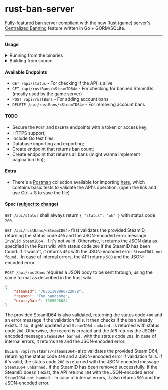 # rust-ban-server
Fully-featured ban server compliant with the new Rust (game) server's [Centralized Banning](https://wiki.facepunch.com/rust/centralized-banning) feature written in Go + GORM/SQLite.

---

#### Usage

<details>
<summary>Running from the binaries</summary>

1. Download the [latest release](https://github.com/HeCorr/rust-ban-server/releases/latest) using a compatible binary for your system

2. Execute it: `./rust-ban-server`.
Available flags:
    - `-l` API listen address (default: `:4000`)
    - `-q` Quiet mode, omits HTTP log output.

</details>

<details>
<summary>Building from source</summary>

- **WIP**
    
</details>


#### Available Endpoints

- `GET /api/status` - For checking if the API is alive
- `GET /api/rustBans/<SteamID64>` - For checking for banned SteamIDs (mostly used by the game server)
- `POST /api/rustBans` - For adding account bans
- `DELETE /api/rustBans/<SteamID64>` - For removing account bans

#### TODO
- Secure the `POST` and `DELETE` endpoints with a token or access key;
- HTTPS support;
- Include Go test files;
- Database importing and exporting;
- Create endpoint that returns ban count;
- Create endpoint that returns all bans (might wanna implement pagination tho);

#### Extra

- There's a [Postman](https://www.postman.com/product/api-client/) collection available for importing [here](https://raw.githubusercontent.com/HeCorr/rust-ban-server/main/rust-ban-server.postman_collection.json), which contains basic tests to validate the API's operation. (open the link and use Ctrl + S to save the file)

#### Spec ([subject to change](https://youtu.be/YOEd19K9WZA?t=158))
`GET /api/status` shall always return `{ "status": "ok" }` with status code `200`.

`GET /api/rustBans/<SteamID64>` first validates the provided SteamID, returning the status code `400` and the JSON-encoded error message `Invalid SteamID64.` if it's not valid.
Otherwise, it returns the JSON data as specified in the Rust wiki with status code `200` if the SteamID has been found.
If it wasn't, it returns `404` with the JSON-encoded error `SteamID64 not found.`.
In case of internal errors, the API returns `500` and the JSON-encoded error.

`POST /api/rustBans` requires a JSON body to be sent through, using the same format as described in the Rust wiki:
```json
{
    "steamId": "76561198060722078",
    "reason": "Too handsome",
    "expiryDate": 1609698084
}
```
The provided SteamID64 is also validated, returning the status code `400` and an error message if the validation fails.
It then checks if the ban already exists. If so, it gets updated and `SteamID64 updated.` is returned with status code `200`.
Otherwise, the record is created and the API returns the JSON-encoded message `SteamID64 banned.` with the status code `201`.
In case of internal errors, it returns `500` and the JSON-encoded error.

`DELETE /api/rustBans/<steamID64>` also validates the provided SteamID64, returning the status code `400` and a JSON-encoded error if validation fails.
If it's valid, the status code `200` is returned with the JSON-encoded message `SteamID64 unbanned.` if the SteamID has been removed successfully.
If the SteamID doesn't exist, the API returns `404` with the JSON-encoded error `SteamID64 not banned.`.
In case of internal errors, it also returns `500` and the JSON-encoded error.